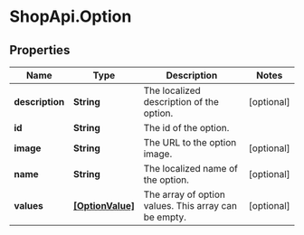 # ShopApi.Option

## Properties
Name | Type | Description | Notes
------------ | ------------- | ------------- | -------------
**description** | **String** | The localized description of the option. | [optional] 
**id** | **String** | The id of the option. | 
**image** | **String** | The URL to the option image. | [optional] 
**name** | **String** | The localized name of the option. | [optional] 
**values** | [**[OptionValue]**](OptionValue.md) | The array of option values. This array can be empty. | [optional] 
